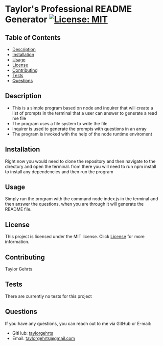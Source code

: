 # Taylor's Professional README Generator [![License: MIT](https://img.shields.io/badge/License-MIT-yellow.svg)](https://opensource.org/licenses/MIT)

## Table of Contents
- [Description](#description)
- [Installation](#installation)
- [Usage](#usage)
- [License](#license)
- [Contributing](#contributing)
- [Tests](#tests)
- [Questions](#questions)

## Description
- This is a simple program based on node and inquirer that will create a list of prompts in the terminal that a user can answer to generate a read me file
- The program uses a file system to write the file
- inquirer is used to generate the prompts with questions in an array
- The program is invoked with the help of the node runtime enviroment

## Installation
Right now you would need to clone the repository and then navigate to the directory and open the terminal. from there you will need to run npm install to install any dependencies and then run the program

## Usage
Simply run the program with the command node index.js in the terminal and then answer the questions, when you are through it will generate the README file.

## License
This project is licensed under the MIT license. Click [License](https://opensource.org/licenses/MIT) for more information.

## Contributing
Taylor Gehrts

## Tests
There are currently no tests for this project

## Questions
If you have any questions, you can reach out to me via GitHub or E-mail:

- GitHub: [taylorgehrts](https://github.com/taylorgehrts)
- Email: [taylorgehrts@gmail.com](mailto:taylorgehrts@gmail.com)